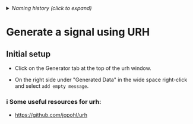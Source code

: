 <details><summary><i>Naming history (click to expand)</i></summary>
<pre>
2023 May 22: 030_Generate_a_signal.md
</pre>
</details>

# Generate a signal using URH

## Initial setup   

- Click on the Generator tab at the top of the urh window.

- On the right side under "Generated Data" in the wide space right-click and select `add empty message`.

### ℹ️ Some useful resources for urh:

- https://github.com/jopohl/urh